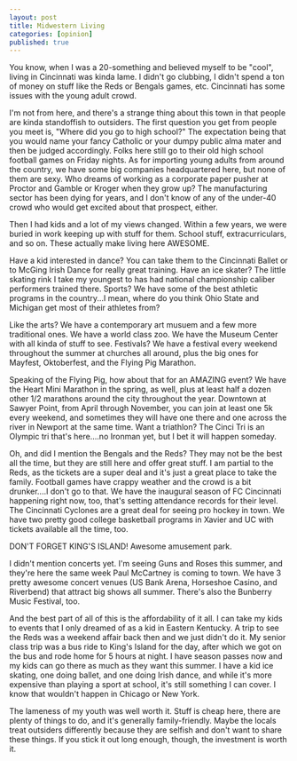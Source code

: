 ```yaml
---
layout: post
title: Midwestern Living
categories: [opinion]
published: true
---
```


You know, when I was a 20-something and believed myself to be "cool", living in Cincinnati was kinda lame.  I didn't go clubbing, I didn't spend a ton of money on stuff like the Reds or Bengals games, etc.  Cincinnati has some issues with the young adult crowd.

I'm not from here, and there's a strange thing about this town in that people are kinda standoffish to outsiders.  The first question you get from people you meet is, "Where did you go to high school?"   The expectation being that you would name your fancy Catholic or your dumpy public alma mater and then be judged accordingly.  Folks here still go to their old high school football games on Friday nights.  As for importing young adults from around the country, we have some big companies headquartered here, but none of them are sexy.  Who dreams of working as a corporate paper pusher at Proctor and Gamble or Kroger when they grow up?  The manufacturing sector has been dying for years, and I don't know of any of the under-40 crowd who would get excited about that prospect, either.

Then I had kids and a lot of my views changed.  Within a few years, we were buried in work keeping up with stuff for them.  School stuff, extracurriculars, and so on.  These actually make living here AWESOME.

Have a kid interested in dance?  You can take them to the Cincinnati Ballet or to McGing Irish Dance for really great training.  Have an ice skater?  The little skating rink I take my youngest to has had national championship caliber performers trained there.  Sports?  We have some of the best athletic programs in the country...I mean, where do you think Ohio State and Michigan get most of their athletes from?  

Like the arts?  We have a contemporary art musuem and a few more traditional ones.  We have a world class zoo.   We have the Museum Center with all kinda of stuff to see.  Festivals?  We have a festival every weekend throughout the summer at churches all around, plus the big ones for Mayfest, Oktoberfest, and the Flying Pig Marathon.  

Speaking of the Flying Pig, how about that for an AMAZING event?   We have the Heart Mini Marathon in the spring, as well, plus at least half a dozen other 1/2 marathons around the city throughout the year.  Downtown at Sawyer Point, from April through November, you can join at least one 5k every weekend, and sometimes they will have one there and one across the river in Newport at the same time.  Want a triathlon?  The Cinci Tri is an Olympic tri that's here....no Ironman yet, but I bet it will happen someday.

Oh, and did I mention the Bengals and the Reds?  They may not be the best all the time, but they are still here and offer great stuff.   I am partial to the Reds, as the tickets are a super deal and it's just a great place to take the family.  Football games have crappy weather and the crowd is a bit drunker....I don't go to that.   We have the inaugural season of FC Cincinnati happening right now, too, that's setting attendance records for their level.   The Cincinnati Cyclones are a great deal for seeing pro hockey in town.   We have two pretty good college basketball programs in Xavier and UC with tickets available all the time, too.

DON'T FORGET KING'S ISLAND!   Awesome amusement park.

I didn't mention concerts yet.  I'm seeing Guns and Roses this summer, and they're here the same week Paul McCartney is coming to town.  We have 3 pretty awesome concert venues (US Bank Arena, Horseshoe Casino, and Riverbend) that attract big shows all summer.   There's also the Bunberry Music Festival, too.

And the best part of all of this is the affordability of it all.  I can take my kids to events that I only dreamed of as a kid in Eastern Kentucky.  A trip to see the Reds was a weekend affair back then and we just didn't do it.  My senior class trip was a bus ride to King's Island for the day, after which we got on the bus and rode home for 5 hours at night.  I have season passes now and my kids can go there as much as they want this summer.   I have a kid ice skating, one doing ballet, and one doing Irish dance, and while it's more expensive than playing a sport at school, it's still something I can cover.   I know that wouldn't happen in Chicago or New York.

The lameness of my youth was well worth it.  Stuff is cheap here, there are plenty of things to do, and it's generally family-friendly.   Maybe the locals treat outsiders differently because they are selfish and don't want to share these things.  If you stick it out long enough, though, the investment is worth it.     